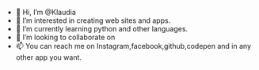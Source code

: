 - 👋 Hi, I’m @Klaudia
- 👀 I’m interested in creating web sites and apps.
- 🌱 I’m currently learning python and other languages.
- 💞️ I’m looking to collaborate on 
- 📫 You can reach me on Instagram,facebook,github,codepen and in any other app you want.

<!---
Klaudia97/Klaudia97 is a ✨ special ✨ repository because its `README.md` (this file) appears on your GitHub profile.
You can click the Preview link to take a look at your changes.
--->

